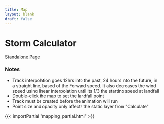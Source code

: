 ```yaml
---
title: Map
layout: blank
draft: false
---
```

# Storm Calculator
[Standalone Page](/html/storm_calc.html)

### Notes
- Track interpolation goes 12hrs into the past, 24 hours into the future, in a straight line, based of the Forward speed.  It also decreases the wind speed using linear interpolation until its 1/3 the starting speed at landfall
- Double-click the map to set the landfall point
- Track must be created before the animation will run
- Point size and opacity only affects the static layer from "Calculate"

{{< importPartial "mapping_partial.html" >}}